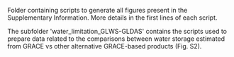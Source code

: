 Folder containing scripts to generate all figures present in the Supplementary Information. More details in the first lines of each script.

The subfolder 'water_limitation_GLWS-GLDAS' contains the scripts used to prepare data related to the comparisons between water storage estimated from GRACE vs other alternative GRACE-based products (Fig. S2). 




